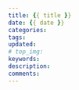 ```yaml
---
title: {{ title }}
date: {{ date }}
categories:
tags:
updated:
# top_img:
keywords:
description:
comments:
---
```

